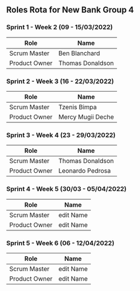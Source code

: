 ## Roles Rota for New Bank Group 4

 ### Sprint 1 - Week 2 (09 - 15/03/2022)

| Role |  Name |
| --- | --- |
| Scrum Master | Ben Blanchard |
| Product Owner | Thomas Donaldson |

 ### Sprint 2 - Week 3 (16 - 22/03/2022)

| Role | Name              |
| --- |-------------------|
| Scrum Master | Tzenis Bimpa      |
| Product Owner | Mercy Mugii Deche |

 ### Sprint 3 - Week 4 (23 - 29/03/2022)

| Role |  Name |
| --- | -- |
| Scrum Master | Thomas Donaldson |
| Product Owner | Leonardo Pedrosa |

 ### Sprint 4 - Week 5 (30/03 - 05/04/2022)

| Role |  Name |
| --- | --- |
| Scrum Master | edit Name |
| Product Owner | edit Name |

 ### Sprint 5 - Week 6 (06 - 12/04/2022)

| Role |  Name |
| --- | --- |
| Scrum Master | edit Name |
| Product Owner | edit Name |
